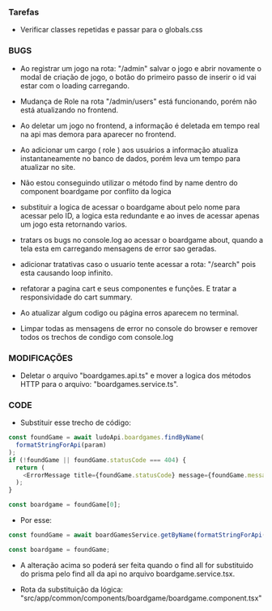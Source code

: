 ### Tarefas

- Verificar classes repetidas e passar para o globals.css

### BUGS

- Ao registrar um jogo na rota: "/admin" salvar o jogo e abrir novamente o modal de criação de jogo, o botão do primeiro passo de inserir o id vai estar com o loading carregando.

- Mudança de Role na rota "/admin/users" está funcionando, porém não está atualizando no frontend.

- Ao deletar um jogo no frontend, a informação é deletada em tempo real na api mas demora para aparecer no frontend.

- Ao adicionar um cargo ( role ) aos usuários a informação atualiza instantaneamente no banco de dados, porém leva um tempo para atualizar no site.

- Não estou conseguindo utilizar o método find by name dentro do component boardgame por conflito da logica

- substituir a logica de acessar o boardgame about pelo nome para acessar pelo ID, a logica esta redundante e ao inves de acessar apenas um jogo esta retornando varios.

- tratars os bugs no console.log ao acessar o boardgame about, quando a tela esta em carregando mensagens de error sao geradas.

- adicionar tratativas caso o usuario tente acessar a rota: "/search" pois esta causando loop infinito.

- refatorar a pagina cart e seus componentes e funções. E tratar a responsividade do cart summary.

- Ao atualizar algum codigo ou página erros aparecem no terminal.

- Limpar todas as mensagens de error no console do browser e remover todos os trechos de condigo com console.log

### MODIFICAÇÕES

- Deletar o arquivo "boardgames.api.ts" e mover a logica dos métodos HTTP para o arquivo: "boardgames.service.ts".

### CODE

- Substituir esse trecho de código:

```javascript
const foundGame = await ludoApi.boardgames.findByName(
  formatStringForApi(param)
);
if (!foundGame || foundGame.statusCode === 404) {
  return (
    <ErrorMessage title={foundGame.statusCode} message={foundGame.message} />
  );
}

const boardgame = foundGame[0];
```

- Por esse:

```javascript
const foundGame = await boardGamesService.getByName(formatStringForApi(param));

const boardgame = foundGame;
```

- A alteração acima so poderá ser feita quando o find all for substituido do prisma pelo find all da api no arquivo boardgame.service.tsx.

- Rota da substituição da lógica: "src/app/common/components/boardgame/boardgame.component.tsx"
